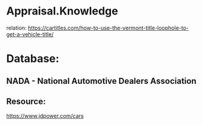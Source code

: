 # Appraisal.Knowledge
relation: https://cartitles.com/how-to-use-the-vermont-title-loophole-to-get-a-vehicle-title/

# Database:
## NADA - National Automotive Dealers Association

## Resource:
https://www.jdpower.com/cars
